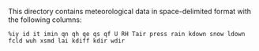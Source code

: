 This directory contains meteorological data in space-delimited format with the following columns:
```
%iy id it imin qn qh qe qs qf U RH Tair press rain kdown snow ldown fcld wuh xsmd lai kdiff kdir wdir
```

